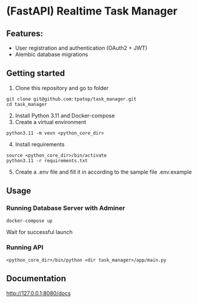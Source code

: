 # (FastAPI) Realtime Task Manager

## Features:
* User registration and authentication (OAuth2 + JWT)
* Alembic database migrations
  
## Getting started
1. Clone this repository and go to folder
```
git clone git@github.com:tpatop/task_manager.git
cd task_manager
```
2. Install Python 3.11 and Docker-compose
3. Create a virtual environment
```
python3.11 -m vevn <python_core_dir>
```
4. Install requirements
```
source <python_core_dir>/bin/activate
python3.11 -r requirements.txt
```
5. Create a .env file and fill it in according to the sample file .env.example
## Usage
### Running Database Server with Adminer
```
docker-compose up
```
Wait for successful launch
### Running API
```
<python_core_dir>/bin/python <dir task_manager>/app/main.py
```

## Documentation
http://127.0.0.1:8080/docs
